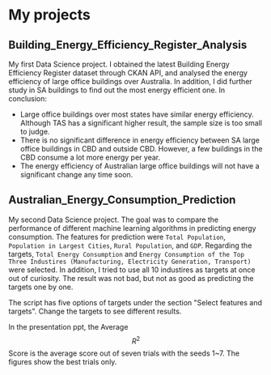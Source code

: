 # My projects


## **Building_Energy_Efficiency_Register_Analysis**

My first Data Science project. I obtained the latest Building Energy Efficiency Register dataset through CKAN API, and analysed the energy efficiency of large office buildings over Australia. In addition, I did further study in SA buildings to find out the most energy efficient one.
In conclusion:
- Large office buildings over most states have similar energy efficiency. Although TAS has a significant higher result, the sample size is too small to judge.
- There is no significant difference in energy efficiency between SA large office buildings in CBD and outside CBD. However, a few buildings in the CBD consume a lot more energy per year.
- The energy efficiency of Australian large office buildings will not have a significant change any time soon.


## **Australian_Energy_Consumption_Prediction**

My second Data Science project. The goal was to compare the performance of different machine learning algorithms in predicting energy consumption. The features for prediction were `Total Population`, `Population in Largest Cities`, `Rural Population`, and `GDP`. Regarding the targets, `Total Energy Consumption` and `Energy Consumption of the Top Three Industires (Manufacturing, Electricity Generation, Transport)` were selected. In addition, I tried to use all 10 industires as targets at once out of curiosity. The result was not bad, but not as good as predicting the targets one by one.

The script has five options of targets under the section "Select features and targets". Change the targets to see different results.

In the presentation ppt, the Average $$R^2$$ Score is the average score out of seven trials with the seeds 1~7. The figures show the best trials only.
